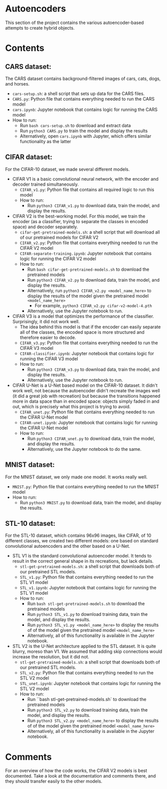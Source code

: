 # Autoencoders

This section of the project contains the various autoencoder-based attempts to create hybrid objects.

# Contents

## CARS dataset:
The CARS dataset contains background-filtered images of cars, cats, dogs, and horses.

- `cars-setup.sh`: a shell script that sets up data for the CARS files.
- `CARS.py`: Python file that contains everything needed to run the CARS model
- `cars.ipynb`: Jupyter notebook that contains logic for running the CARS model
- How to run:
  - Run `bash cars-setup.sh` to download and extract data
  - Run `python3 CARS.py` to train the model and display the results
  - Alternatively, open `cars.ipynb` with Jupyter, which offers similar functionality as the latter
   
## CIFAR dataset:
For the CIFAR-10 dataset, we made several different models.

- CIFAR V1 is a basic convolutional neural network, with the encoder and decoder trained simultaneously.
  - `CIFAR_v1.py`: Python file that contains all required logic to run this model
  - How to run:
    - Run `python3 CIFAR_v1.py` to download data, train the model, and display the results.
- CIFAR V2 is the best-working model. For this model, we train the encoder (as a classifier, trying to separate the classes in encoded space) and decoder separately.
  - `cifar-get-pretrained-models.sh`: a shell script that will download all of our pretrained models for CIFAR V2
  - `CIFAR_v2.py`: Python file that contains everything needed to run the CIFAR V2 model
  - `CIFAR-separate-training.ipynb`: Jupyter notebook that contains logic for running the CIFAR V2 model
  - How to run:
    - Run `bash cifar-get-pretrained-models.sh` to download the pretrained models
    - Run `python3 CIFAR_v2.py` to download data, train the model, and display the results.
    - Alternatively, run `python3 CIFAR_v2.py <model_name_here>` to display the results of the model given the pretrained model `<model_name_here>`
      - For example, `python3 CIFAR_v2.py cifar-v2-model-4.pth`
    - Alternatively, use the Jupyter notebook to run.
- CIFAR V3 is a model that optimizes the performance of the classifier. Surprisingly, it did not work well.
  - The idea behind this model is that if the encoder can easily separate all of the classes, the encoded space is more structured and therefore easier to decode.
  - `CIFAR_v3.py`: Python file that contains everything needed to run the CIFAR V3 model
  - `CIFAR-classifier.ipynb`: Jupyter notebook that contains logic for running the CIFAR V3 model
  - How to run:
    - Run `python3 CIFAR_v3.py` to download data, train the model, and display the results.
    - Alternatively, use the Jupyter notebook to run.
- CIFAR U-Net is a U-Net based model on the CIFAR-10 dataset. It didn't work well, not because the autoencoder didn't recreate the images well (it did a great job with recreation) but because the transitions happened more in data space than in encoded space: objects simply faded in and out, which is precisely what this project is trying to avoid.
  - `CIFAR_unet.py`: Python file that contains everything needed to run the CIFAR U-Net model
  - `CIFAR-unet.ipynb`: Jupyter notebook that contains logic for running the CIFAR U-Net model
  - How to run:
    - Run `python3 CIFAR_unet.py` to download data, train the model, and display the results.
    - Alternatively, use the Jupyter notebook to do the same.

## MNIST dataset:
For the MNIST dataset, we only made one model. It works really well.

- `MNIST.py`: Python file that contains everything needed to run the MNIST model
- How to run:
  - Run `python3 MNIST.py` to download data, train the model, and display the results.
  
## STL-10 dataset:
For the STL-10 dataset, which contains 96x96 images, like CIFAR, of 10 different classes, we created two different models: one based on standard convolutional autoencoders and the other based on a U-Net.

- STL V1 is the standard convolutional autoencoder model. It tends to result in the correct general shape in its recreations, but lack details.
  - `stl-get-pretrained-models.sh`: a shell script that downloads both of our pretrained STL models.
  - `STL_v1.py`: Python file that contains everything needed to run the STL V1 model
  - `STL_v1.ipynb`: Jupyter notebook that contains logic for running the STL V1 model
  - How to run:
    - Run `bash stl-get-pretrained-models.sh` to download the pretrained models
    - Run `python3 STL_v1.py` to download training data, train the model, and display the results.
    - Run `python3 STL_v1.py <model_name_here>` to display the results of of the model given the pretrained model `<model_name_here>`
    - Alternatively, all of this functionality is available in the Jupyter notebook.
- STL V2 is the U-Net architecture applied to the STL dataset. It is quite blurry, moreso than V1. We assumed that adding skip connections would increase the resolution, but it did not.
  - `stl-get-pretrained-models.sh`: a shell script that downloads both of our pretrained STL models.
  - `STL_v2.py`: Python file that contains everything needed to run the STL V2 model
  - `STL_unet.ipynb`: Jupyter notebook that contains logic for running the STL V2 model
  - How to run:
    - Run ``bash stl-get-pretrained-models.sh` to download the pretrained models
    - Run `python3 STL_v2.py` to download training data, train the model, and display the results.
    - Run `python3 STL_v2.py <model_name_here>` to display the results of of the model given the pretrained model `<model_name_here>`
    - Alternatively, all of this functionality is available in the Jupyter notebook.

# Comments


For an overview of how the code works, the CIFAR V2 models is best documented. Take a look at the documentation and comments there, and they should transfer easily to the other models.
